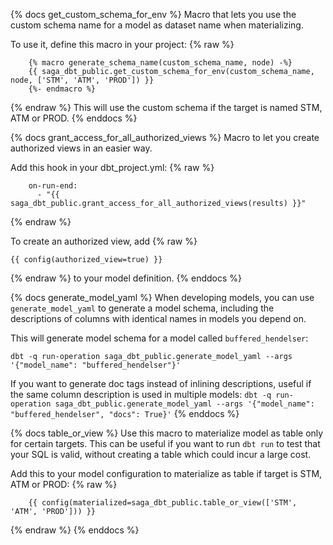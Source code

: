 {% docs get_custom_schema_for_env %}
Macro that lets you use the custom schema name for a model as dataset name when materializing.

To use it, define this macro in your project:
{% raw %}
```
    {% macro generate_schema_name(custom_schema_name, node) -%}
    {{ saga_dbt_public.get_custom_schema_for_env(custom_schema_name, node, ['STM', 'ATM', 'PROD']) }}
    {%- endmacro %}
```
{% endraw %}
This will use the custom schema if the target is named STM, ATM or PROD.
{% enddocs %}


{% docs grant_access_for_all_authorized_views %}
Macro to let you create authorized views in an easier way.

Add this hook in your dbt_project.yml:
{% raw %}
```
    on-run-end: 
      - "{{ saga_dbt_public.grant_access_for_all_authorized_views(results) }}"
```
{% endraw %}

To create an authorized view, add
{% raw %}
```
{{ config(authorized_view=true) }}
```
{% endraw %}
to your model definition.
{% enddocs %}


{% docs generate_model_yaml %}
When developing models, you can use `generate_model_yaml` to generate a model schema, including the descriptions of columns with identical names in models you depend on.

This will generate model schema for a model called `buffered_hendelser`:

`dbt -q run-operation saga_dbt_public.generate_model_yaml --args '{"model_name": "buffered_hendelser"}'`

If you want to generate doc tags instead of inlining descriptions, useful if the same column description is used in multiple models:
`dbt -q run-operation saga_dbt_public.generate_model_yaml --args '{"model_name": "buffered_hendelser", "docs": True}'`
{% enddocs %}


{% docs table_or_view %}
Use this macro to materialize model as table only for certain targets.
This can be useful if you want to run `dbt run` to test that your SQL is valid, without creating a table which could incur a large cost.

Add this to your model configuration to materialize as table if target is STM, ATM or PROD:
{% raw %}
```
    {{ config(materialized=saga_dbt_public.table_or_view(['STM', 'ATM', 'PROD'])) }}
```
{% endraw %}
{% enddocs %}